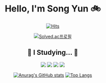 
<div align="center">
  
  
# Hello, I'm Song Yun 🚲
[![Hits](https://hits.seeyoufarm.com/api/count/incr/badge.svg?url=https%3A%2F%2Fgithub.com%2Fgjbae1212%2Fhit-counter&count_bg=%23121A51&title_bg=%23606EB2&icon=github.svg&icon_color=%23E7E7E7&title=hits&edge_flat=false)](https://hits.seeyoufarm.com)
  
  

  
[![Solved.ac프로필](http://mazassumnida.wtf/api/v2/generate_badge?boj=skyes0814)](https://solved.ac/skyes0814)
  ## 📝 I Studying... 📝
   <img src="https://img.shields.io/badge/Python-3776AB?style=flat-square&logo=python&logoColor=white"/>  <img src="https://img.shields.io/badge/HTML5-E34F26?style=flat-square&logo=html5&logoColor=white"/>  <img src="https://img.shields.io/badge/CSS3-1572B6?style=flat-square&logo=css3&logoColor=white"/> <img src="https://img.shields.io/badge/JavaScript-F7DF1E?style=flat-square&logo=JavaScript&logoColor=white"/>



[![Anurag's GitHub stats](https://github-readme-stats.vercel.app/api?username=songyunbae)](https://github.com/songyunbae/github-readme-stats)
[![Top Langs](https://github-readme-stats.vercel.app/api/top-langs/?username=songyunbae&layout=compact)](https://github.com/songyunbae/github-readme-stats)
</div>
